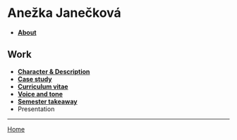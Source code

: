 # Anežka Janečková #
+ <a href="https://github.com/AnezkaJaneckova/english-for-designers/blob/main/02-intentional-aboutness/about.md">**About**</a>

## Work ##
+ <a href="https://github.com/AnezkaJaneckova/english-for-designers/blob/main/01-character-description/character-description.md">**Character & Description**</a>
+ <a href="https://github.com/AnezkaJaneckova/english-for-designers/blob/main/02-intentional-aboutness/case-study.md">**Case study**</a>
+ <a href="https://github.com/AnezkaJaneckova/english-for-designers/tree/main/03-curriculum-vitae">**Curriculum vitae**</a>
+ <a href="https://github.com/AnezkaJaneckova/english-for-designers/blob/main/04-voice-tone/04-chapter-IV.md">**Voice and tone**</a>
+ <a href="https://github.com/AnezkaJaneckova/english-for-designers/blob/main/06-semester-takeaways/06-semester-takeaways.md">**Semester takeaway**</a>
+ Presentation

---
<a href="https://github.com/AnezkaJaneckova/english-for-designers">Home</a>
